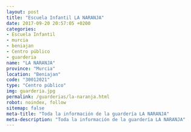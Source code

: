 ```yaml
---
layout: post
title: "Escuela Infantil LA NARANJA"
date: 2017-09-20 20:57:05 +0200
categories:
- Escuela Infantil
- murcia
- beniajan
- Centro público
- guarderia
name: "LA NARANJA"
province: "Murcia"
location: "Beniajan"
code: "30012021"
type: "Centro público"
img: guarderia.jpg
permalink: /guarderias/la-naranja.html
robot: noindex, follow
sitemap: false
meta-title: "Toda la información de la guardería LA NARANJA"
meta-description: "Toda la información de la guardería LA NARANJA"
---
```

